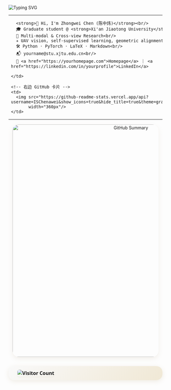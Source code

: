 ![Typing SVG](https://readme-typing-svg.herokuapp.com?color=%23B8A47E&bg=%23121212&center=true&vCenter=true&width=900&lines=Hi+there+👋,+I+am+Zhongwei+Chen.;🎉+Welcome+to+My+Github!;🤖+I'm+interested+in+Multi-modal+and+Cross-view+learning!;💬+Feel+free+to+ask+me+any+questions!)
<table>
  <tr>
    <!-- 左边简介 -->
    <td>

      <strong>👋 Hi, I'm Zhongwei Chen (陈中炜)</strong><br/>
      🎓 Graduate student @ <strong>Xi'an Jiaotong University</strong><br/>
      🤖 Multi-modal & Cross-view Research<br/>
      ✈️ UAV vision, self-supervised learning, geometric alignment<br/>
      🛠️ Python · PyTorch · LaTeX · Markdown<br/>
      📬 yourname@stu.xjtu.edu.cn<br/>
      🔗 <a href="https://yourhomepage.com">Homepage</a> ｜ <a href="https://linkedin.com/in/yourprofile">LinkedIn</a>

    </td>

    <!-- 右边 GitHub 卡片 -->
    <td>
      <img src="https://github-readme-stats.vercel.app/api?username=ISChenawei&show_icons=true&hide_title=true&theme=graywhite&text_color=B8A47E"
           width="360px"/>
    </td>
  </tr>
</table>

<div align="center" style="margin-bottom: 30px;">
  <img src="https://github-profile-summary-cards.vercel.app/api/cards/profile-details?username=ISChenawei&theme=dark&text_color=B8A47E" 
       alt="GitHub Summary"
       style="border-radius: 20px;
              box-shadow: 0 6px 16px rgba(184,164,126,0.15);
              width: 760px;
              max-width: 95%;" />

<!-- 👁️ Visitor Counter 小卡片（简洁金色版） -->
<div align="center" style="margin-top: 30px;">
  <div style="
    display: inline-block;
    background: linear-gradient(135deg, #F9F9F9, #F0E8D5);
    border-radius: 20px;
    padding: 12px 25px;
    box-shadow: 0 4px 16px rgba(184,164,126,0.2);
    font-size: 16px;
    font-weight: bold;
    color: #121212;
    font-family: 'Segoe UI', sans-serif;
    display: flex;
    align-items: center;
    gap: 12px;
  ">
    <img src="https://komarev.com/ghpvc/?username=ISChenawei&style=flat-square&color=B8A47E" 
         alt="Visitor Count"
         style="margin-left: 4px; border-radius: 6px; box-shadow: 0 2px 4px rgba(184,164,126,0.1);" />
  </div>
</div>







